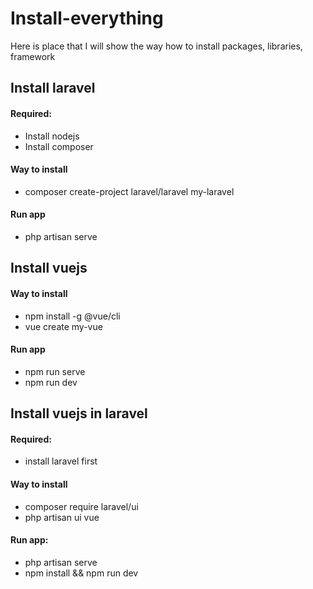 # Install-everything
Here is place that I will show the way how to install packages, libraries, framework

## Install laravel
#### Required:
+ Install nodejs
+ Install composer
#### Way to install
+ composer create-project laravel/laravel my-laravel
#### Run app
+ php artisan serve

## Install vuejs
#### Way to install
+ npm install -g @vue/cli
+ vue create my-vue
#### Run app
+ npm run serve
+ npm run dev

## Install vuejs in laravel
#### Required:
+ install laravel first
#### Way to install
+ composer require laravel/ui
+ php artisan ui vue
#### Run app:
+ php artisan serve
+ npm install && npm run dev

